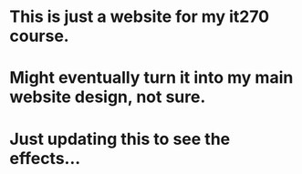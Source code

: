 # This is just a website for my it270 course.

# Might eventually turn it into my main website design, not sure.

# Just updating this to see the effects...
